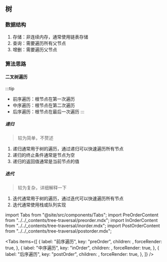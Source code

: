 ## 树

### 数据结构

1. 存储：非连续内存，通常使用链表存储
2. 查询：需要遍历所有父节点
3. 增删：需要遍历父节点

### 算法思路

#### 二叉树遍历

:::tip

- 前序遍历：根节点在第一次遍历
- 中序遍历：根节点在第二次遍历
- 后序遍历：根节点在最后一次遍历
  :::

##### 递归

> 较为简单，不赘述

1. 递归通常用于树的遍历，通过递归可以快速遍历所有节点
2. 递归的终止条件通常是节点为空
3. 递归的返回值通常是当前节点的值

##### 迭代

> 较为复杂，详细解释一下

1. 迭代通常用于树的遍历，通过迭代可以快速遍历所有节点
2. 迭代通常使用栈或队列实现

import Tabs from "@site/src/components/Tabs";
import PreOrderContent from "../../\_contents/tree-traversal/preorder.mdx";
import InOrderContent from "../../\_contents/tree-traversal/inorder.mdx";
import PostOrderContent from "../../\_contents/tree-traversal/postorder.mdx";

<Tabs
items={[
{
label: "前序遍历",
key: "preOrder",
children: <PreOrderContent />,
forceRender: true,
},
{
label: "中序遍历",
key: "inOrder",
children: <InOrderContent />,
forceRender: true,
},
{
label: "后序遍历",
key: "postOrder",
children: <PostOrderContent />,
forceRender: true,
},
]}
/>
